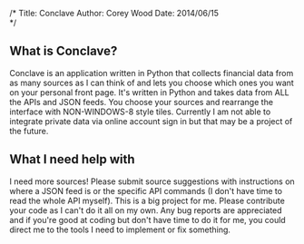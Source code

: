 /*
Title: Conclave
Author: Corey Wood
Date: 2014/06/15  
*/
## What is Conclave?
Conclave is an application written in Python that collects financial data from as many sources as I can think of and lets you choose which ones you want on your personal front page.
It's written in Python and takes data from ALL the APIs and JSON feeds. You choose your sources and rearrange the interface with NON-WINDOWS-8 style tiles.
Currently I am not able to integrate private data via online account sign in but that may be a project of the future.

## What I need help with
I need more sources! Please submit source suggestions with instructions on where a JSON feed is or the specific API commands (I don't have time to read the whole API myself).
This is a big project for me. Please contribute your code as I can't do it all on my own. Any bug reports are appreciated and if you're good at coding but don't have time to do it for me, you could direct me to the tools I need to implement or fix something.
